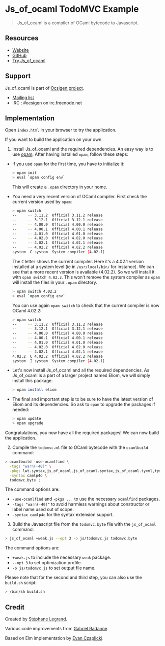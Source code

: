 # Js_of_ocaml TodoMVC Example

> Js_of_ocaml is a compiler of OCaml bytecode to Javascript.

## Resources

- [Website](http://ocsigen.org/js_of_ocaml/)
- [GitHub](https://github.com/ocsigen/js_of_ocaml)
- [Try Js_of_ocaml](http://try.ocamlpro.com/js_of_ocaml/)

## Support

Js_of_ocaml is part of [Ocsigen project](http://ocsigen.org/).

- [Mailing list](https://sympa.inria.fr/sympa/subscribe/ocsigen)
- IRC : #ocsigen on irc.freenode.net


## Implementation

Open `index.html` in your browser to try the application.

If you want to build the application on your own:

1. Install Js_of_ocaml and the required dependencies. An easy way is to use [opam](https://opam.ocaml.org/). After having installed `opam`, follow these steps:

  - If you use `opam` for the first time, you have to initialize it:

    ```sh
    > opam init
    > eval `opam config env`
    ```

    This will create a `.opam` directory in your home.

  - You need a very recent version of OCaml compiler. First check the current version used by `opam`:

    ```sh
    > opam switch
    --     -- 3.11.2  Official 3.11.2 release
    --     -- 3.12.1  Official 3.12.1 release
    --     -- 4.00.0  Official 4.00.0 release
    --     -- 4.00.1  Official 4.00.1 release
    --     -- 4.01.0  Official 4.01.0 release
    --     -- 4.02.0  Official 4.02.0 release
    --     -- 4.02.1  Official 4.02.1 release
    --     -- 4.02.2  Official 4.02.2 release
    system  C system  System compiler (4.02.1)
    ```

    The `C` letter shows the current compiler. Here it's a 4.02.1 version installed at a system level (ie in `/usr/local/bin/` for instance). We can see that a more recent version is available (4.02.2). So we will install it with `opam switch 4.02.2`. This won't remove the system compiler as `opam` will install the files in your `.opam` directory.

    ```sh
    > opam switch 4.02.2
    > eval `opam config env`
    ```

    You can use again `opam switch` to check that the current compiler is now OCaml 4.02.2:

    ```sh
    > opam switch
    --     -- 3.11.2  Official 3.11.2 release
    --     -- 3.12.1  Official 3.12.1 release
    --     -- 4.00.0  Official 4.00.0 release
    --     -- 4.00.1  Official 4.00.1 release
    --     -- 4.01.0  Official 4.01.0 release
    --     -- 4.02.0  Official 4.02.0 release
    --     -- 4.02.1  Official 4.02.1 release
    4.02.2  C 4.02.2  Official 4.02.2 release
    system  I system  System compiler (4.02.1)
    ```

  - Let's now install Js_of_ocaml and all the required dependencies. As Js_of_ocaml is a part of a larger project named Eliom, we will simply install this package:

    ```sh
    > opam install eliom
    ```

  - The final and important step is to be sure to have the latest version of Eliom and its dependencies. So ask to `opam` to upgrade the packages if needed:

    ```sh
    > opam update
    > opam upgrade
    ````

  Congratulations, you now have all the required packages! We can now build the application.

2. Compile the `todomvc.ml` file to OCaml bytecode with the `ocamlbuild` command:

  ```sh
  > ocamlbuild -use-ocamlfind \
	-tags "warn(-40)" \
	-pkgs lwt.syntax,js_of_ocaml,js_of_ocaml.syntax,js_of_ocaml.tyxml,tyxml,js_of_ocaml.deriving,js_of_ocaml.deriving.syntax,deriving,react,reactiveData \
	-syntax camlp4o \
	todomvc.byte ;
  ```

  The command options are:
  - `-use-ocamlfind` and `-pkgs ...` to use the necessary `ocamlfind` packages.
  - `-tags "warn(-40)"` to avoid harmless warnings about constructor or label name used out of scope.
  - `-syntax camlp4o` for the syntax extension support.
3. Build the Javascript file from the `todomvc.byte` file with the `js_of_ocaml` command:

  ```sh
  > js_of_ocaml +weak.js --opt 3 -o js/todomvc.js todomvc.byte
  ```

  The command options are:
  - `+weak.js` to include the necessary `weak` package.
  - `--opt 3` to set optimization profile.
  - `-o js/todomvc.js` to set output file name.

Please note that for the second and third step, you can also use the `build.sh` script:

```sh
> /bin/sh build.sh
```

## Credit

Created by [Stéphane Legrand](https://github.com/slegrand45).

Various code improvements from [Gabriel Radanne](https://github.com/Drup).

Based on Elm implementation by [Evan Czaplicki](https://github.com/evancz).
